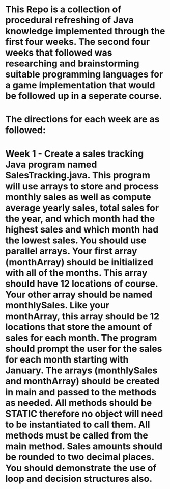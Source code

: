 # This Repo is a collection of procedural refreshing of Java knowledge implemented through the first four weeks. The second four weeks that followed was researching and brainstorming suitable programming languages for a game implementation that would be followed up in a seperate course.

# The directions for each week are as followed:
# Week 1 - Create a sales tracking Java program named SalesTracking.java. This program will use arrays to store and process monthly sales as well as compute average yearly sales, total sales for the year, and which month had the highest sales and which month had the lowest sales.  You should use parallel arrays. Your first array (monthArray) should be initialized with all of the months. This array should have 12 locations of course. Your other array should be named monthlySales. Like your monthArray, this array should be 12 locations that store the amount of sales for each month. The program should prompt the user for the sales for each month starting with January. The arrays (monthlySales and monthArray) should be created in main and passed to the methods as needed. All methods should be STATIC therefore no object will need to be instantiated to call them. All methods must be called from the main method. Sales amounts should be rounded to two decimal places. You should demonstrate the use of loop and decision structures also.

